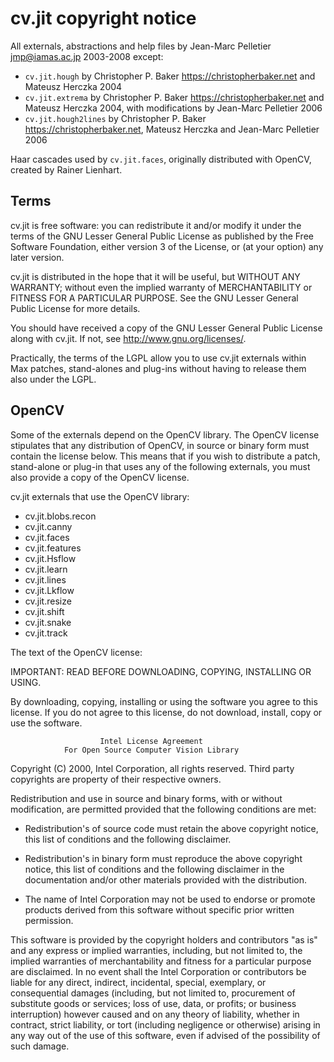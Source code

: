 # cv.jit copyright notice

All externals, abstractions and help files by Jean-Marc Pelletier <jmp@iamas.ac.jp> 2003-2008 except:

* `cv.jit.hough` by Christopher P. Baker <https://christopherbaker.net> and Mateusz Herczka 2004
* `cv.jit.extrema` by Christopher P. Baker <https://christopherbaker.net> and Mateusz Herczka 2004, with modifications by Jean-Marc Pelletier 2006
* `cv.jit.hough2lines` by Christopher P. Baker <https://christopherbaker.net>, Mateusz Herczka and Jean-Marc Pelletier 2006

Haar cascades used by `cv.jit.faces`, originally distributed with OpenCV, created by Rainer Lienhart.



## Terms

cv.jit is free software: you can redistribute it and/or modify it under the terms of the GNU Lesser General Public License as published by the Free Software Foundation, either version 3 of the License, or (at your option) any later version.

cv.jit is distributed in the hope that it will be useful, but WITHOUT ANY WARRANTY; without even the implied warranty of MERCHANTABILITY or FITNESS FOR A PARTICULAR PURPOSE.  See the GNU Lesser General Public License for more details.

You should have received a copy of the GNU Lesser General Public License along with cv.jit.  If not, see <http://www.gnu.org/licenses/>.


Practically, the terms of the LGPL allow you to use cv.jit externals within Max patches, stand-alones and plug-ins without having to release them also under the LGPL.

## OpenCV

Some of the externals depend on the OpenCV library. The OpenCV license stipulates that any distribution of OpenCV, in source or binary form must contain the license below. This means that if you wish to distribute a patch, stand-alone or plug-in that uses any of the following externals, you must also provide a copy of the OpenCV license.

cv.jit externals that use the OpenCV library:

* cv.jit.blobs.recon
* cv.jit.canny
* cv.jit.faces
* cv.jit.features
* cv.jit.Hsflow
* cv.jit.learn
* cv.jit.lines
* cv.jit.Lkflow
* cv.jit.resize
* cv.jit.shift
* cv.jit.snake
* cv.jit.track

The text of the OpenCV license:

IMPORTANT: READ BEFORE DOWNLOADING, COPYING, INSTALLING OR USING.

By downloading, copying, installing or using the software you agree to this license.
If you do not agree to this license, do not download, install,
copy or use the software.


                        Intel License Agreement
                For Open Source Computer Vision Library

Copyright (C) 2000, Intel Corporation, all rights reserved.
Third party copyrights are property of their respective owners.

Redistribution and use in source and binary forms, with or without modification,
are permitted provided that the following conditions are met:

   * Redistribution's of source code must retain the above copyright notice,
     this list of conditions and the following disclaimer.

   * Redistribution's in binary form must reproduce the above copyright notice,
     this list of conditions and the following disclaimer in the documentation
     and/or other materials provided with the distribution.

   * The name of Intel Corporation may not be used to endorse or promote products
     derived from this software without specific prior written permission.

This software is provided by the copyright holders and contributors "as is" and
any express or implied warranties, including, but not limited to, the implied
warranties of merchantability and fitness for a particular purpose are disclaimed.
In no event shall the Intel Corporation or contributors be liable for any direct,
indirect, incidental, special, exemplary, or consequential damages
(including, but not limited to, procurement of substitute goods or services;
loss of use, data, or profits; or business interruption) however caused
and on any theory of liability, whether in contract, strict liability,
or tort (including negligence or otherwise) arising in any way out of
the use of this software, even if advised of the possibility of such damage.